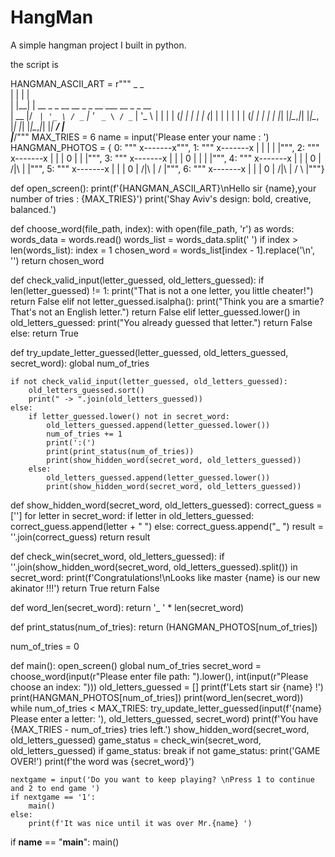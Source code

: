 # HangMan
A simple hangman project I built in python.

the script is 


HANGMAN_ASCII_ART = r"""
  _    _                                         
 | |  | |                                        
 | |__| | __ _ _ __   __ _ _ __ ___   __ _ _ __  
 |  __  |/ _` | '_ \ / _` | '_ ` _ \ / _` | '_ \ 
 | |  | | (_| | | | | (_| | | | | | | (_| | | | |
 |_|  |_|\__,_|_| |_|\__, |_| |_| |_|\__,_|_| |_|
                      __/ |                      
                     |___/"""
MAX_TRIES = 6
name = input('Please enter your name : ')
HANGMAN_PHOTOS = {
0: """
x-------x""",
1: """
x-------x
|
|
|
|
|""",
2: """
x-------x
|       |
|       0
|
|
|""",
3: """
x-------x
|       |
|       0
|       |
|
|""",
4: """
x-------x
|       |
|       0
|      /|\ 
|
|""",
5: """
x-------x
|       |
|       0
|      /|\ 
|      /
|""",
6: """
x-------x
|       |
|       0
|      /|\ 
|      / \ 
|"""}





def open_screen():
    print(f'{HANGMAN_ASCII_ART}\nHello sir {name},your number of tries : {MAX_TRIES}')
    print('Shay Aviv\'s design: bold, creative, balanced.')


def choose_word(file_path, index):
    with open(file_path, 'r') as words:
        words_data = words.read()
        words_list = words_data.split(' ')
        if index > len(words_list):
            index = 1
        chosen_word = words_list[index - 1].replace('\n', '')
        return chosen_word


def check_valid_input(letter_guessed, old_letters_guessed):
    if len(letter_guessed) != 1:
        print("That is not a one letter, you little cheater!")
        return False
    elif not letter_guessed.isalpha():
        print("Think you are a smartie? That's not an English letter.")
        return False
    elif letter_guessed.lower() in old_letters_guessed:
        print("You already guessed that letter.")
        return False
    else:
        return True


def try_update_letter_guessed(letter_guessed, old_letters_guessed, secret_word):
    global num_of_tries

    if not check_valid_input(letter_guessed, old_letters_guessed):
        old_letters_guessed.sort()
        print(" -> ".join(old_letters_guessed))
    else:
        if letter_guessed.lower() not in secret_word:
            old_letters_guessed.append(letter_guessed.lower())
            num_of_tries += 1
            print(':(')
            print(print_status(num_of_tries))
            print(show_hidden_word(secret_word, old_letters_guessed))
        else:
            old_letters_guessed.append(letter_guessed.lower())
            print(show_hidden_word(secret_word, old_letters_guessed))




def show_hidden_word(secret_word, old_letters_guessed):
    correct_guess = ['']
    for letter in secret_word:
        if letter in old_letters_guessed:
            correct_guess.append(letter + " ")
        else:
            correct_guess.append("_ ")
        result = ''.join(correct_guess)
    return result



def check_win(secret_word, old_letters_guessed):
    if ''.join(show_hidden_word(secret_word, old_letters_guessed).split()) in secret_word:
        print(f'Congratulations!\nLooks like master {name} is our new akinator !!!')
        return True
    return False


def word_len(secret_word):
    return '_ ' * len(secret_word)


def print_status(num_of_tries):
    return (HANGMAN_PHOTOS[num_of_tries])


num_of_tries = 0


def main():
    open_screen()
    global num_of_tries
    secret_word = choose_word(input(r"Please enter file path: ").lower(), int(input(r"Please choose an index: ")))
    old_letters_guessed = []
    print(f'Lets start sir {name} !')
    print(HANGMAN_PHOTOS[num_of_tries])
    print(word_len(secret_word))
    while num_of_tries < MAX_TRIES:
        try_update_letter_guessed(input(f'{name} Please enter a letter: '), old_letters_guessed, secret_word)
        print(f'You have {MAX_TRIES - num_of_tries} tries left.')
        show_hidden_word(secret_word, old_letters_guessed)
        game_status = check_win(secret_word, old_letters_guessed)
        if game_status:
            break
    if not game_status:
        print('GAME OVER!')
        print(f'the word was {secret_word}')

    nextgame = input('Do you want to keep playing? \nPress 1 to continue and 2 to end game ')
    if nextgame == '1':
        main()
    else:
        print(f'It was nice until it was over Mr.{name} ')


if __name__ == "__main__":
    main()
